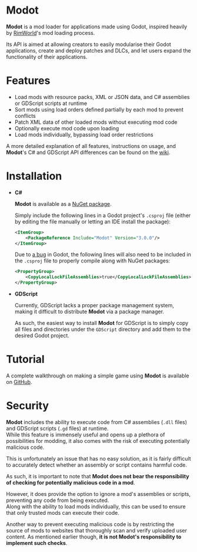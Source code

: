 # Modot

**Modot** is a mod loader for applications made using Godot, inspired heavily by [RimWorld](https://rimworldgame.com)'s mod loading process.

Its API is aimed at allowing creators to easily modularise their Godot applications, create and deploy patches and DLCs, and let users expand the functionality of their applications.

# Features

- Load mods with resource packs, XML or JSON data, and C# assemblies or GDScript scripts at runtime
- Sort mods using load orders defined partially by each mod to prevent conflicts
- Patch XML data of other loaded mods without executing mod code
- Optionally execute mod code upon loading
- Load mods individually, bypassing load order restrictions

A more detailed explanation of all features, instructions on usage, and **Modot**'s C# and GDScript API differences can be found on the [wiki](https://github.com/Carnagion/Modot/wiki).

# Installation

- **C#**

  **Modot** is available as a [NuGet package](https://www.nuget.org/packages/Modot).

  Simply include the following lines in a Godot project's `.csproj` file (either by editing the file manually or letting an IDE install the package):
  ```xml
  <ItemGroup>
      <PackageReference Include="Modot" Version="3.0.0"/>
  </ItemGroup>
   ```
  Due to [a bug](https://github.com/godotengine/godot/issues/42271) in Godot, the following lines will also need to be included in the `.csproj` file to properly compile along with NuGet packages:
  ```xml
  <PropertyGroup>
      <CopyLocalLockFileAssemblies>true</CopyLocalLockFileAssemblies>
  </PropertyGroup>
  ```

- **GDScript**

  Currently, GDScript lacks a proper package management system, making it difficult to distribute **Modot** via a package manager.
  
  As such, the easiest way to install **Modot** for GDScript is to simply copy all files and directories under the `GDScript` directory and add them to the desired Godot project.

# Tutorial

A complete walkthrough on making a simple game using **Modot** is available on [GitHub](https://github.com/Carnagion/Pong).

# Security

**Modot** includes the ability to execute code from C# assemblies (`.dll` files) and GDScript scripts (`.gd` files) at runtime.  
While this feature is immensely useful and opens up a plethora of possibilities for modding, it also comes with the risk of executing potentially malicious code.

This is unfortunately an issue that has no easy solution, as it is fairly difficult to accurately detect whether an assembly or script contains harmful code.

As such, it is important to note that **Modot does not bear the responsibility of checking for potentially malicious code in a mod**.

However, it does provide the option to ignore a mod's assemblies or scripts, preventing any code from being executed.  
Along with the ability to load mods individually, this can be used to ensure that only trusted mods can execute their code.

Another way to prevent executing malicious code is by restricting the source of mods to websites that thoroughly scan and verify uploaded user content.
As mentioned earlier though, **it is not Modot's responsibility to implement such checks**.